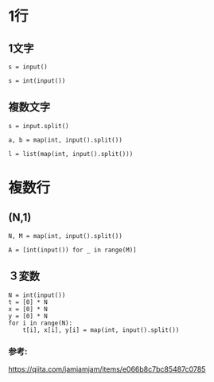 # 1行
## 1文字
`s = input()`

`s = int(input())`

## 複数文字
`s = input.split()`

`a, b = map(int, input().split())` 

`l = list(map(int, input().split()))`

# 複数行
## (N,1)
`N, M = map(int, input().split())`

`A = [int(input()) for _ in range(M)]`

## ３変数
```
N = int(input())
t = [0] * N
x = [0] * N
y = [0] * N
for i in range(N):
    t[i], x[i], y[i] = map(int, input().split())
```




### 参考:
https://qiita.com/jamjamjam/items/e066b8c7bc85487c0785
